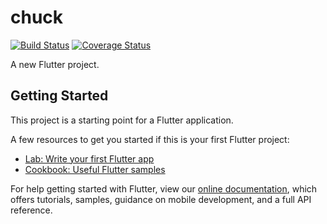 # chuck

[![Build Status](https://travis-ci.com/krolmic/chuck_app.svg?token=sipsq1xf5Xdf9GKCo9cA&branch=master)](https://travis-ci.com/krolmic/chuck_app)
[![Coverage Status](https://coveralls.io/repos/github/krolmic/chuck_app/badge.svg?branch=master)](https://coveralls.io/github/krolmic/chuck_app?branch=master)

A new Flutter project.

## Getting Started

This project is a starting point for a Flutter application.

A few resources to get you started if this is your first Flutter project:

- [Lab: Write your first Flutter app](https://flutter.io/docs/get-started/codelab)
- [Cookbook: Useful Flutter samples](https://flutter.io/docs/cookbook)

For help getting started with Flutter, view our 
[online documentation](https://flutter.io/docs), which offers tutorials, 
samples, guidance on mobile development, and a full API reference.
